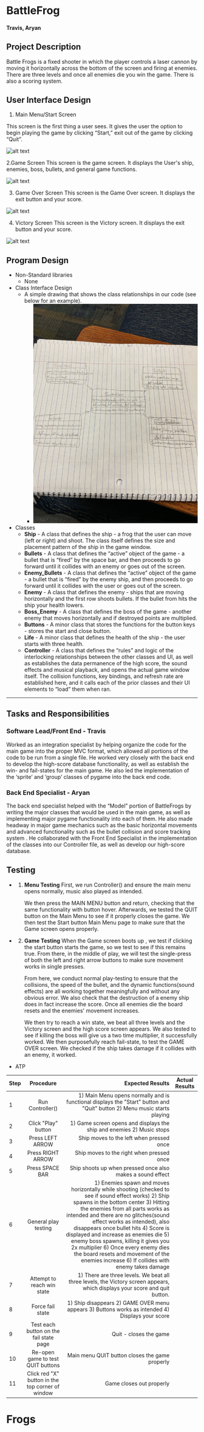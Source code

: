 
# BattleFrog

#### Travis, Aryan

## Project Description
Battle Frogs is a fixed shooter in which the player controls a laser cannon by moving it horizontally across the bottom of the screen and firing at enemies. There are three levels and once all enemies die you win the game. There is also a scoring system.


## User Interface Design
1. Main Menu/Start Screen

This screen is the first thing a user sees. It gives the user the option to begin playing the game by clicking “Start,” exit out of the game by clicking “Quit”.

![alt text](https://github.com/bucs110/final-project-fall19-frogs/blob/master/assets/fgui.jpg)

2.Game Screen
This screen is the game screen. It displays the User's ship, enemies, boss, bullets, and general game functions.

![alt text](https://github.com/bucs110/final-project-fall19-frogs/blob/master/assets/dgui2.jpg)

3. Game Over Screen
This screen is the Game Over screen. It displays the exit button and your score.

![alt text](https://github.com/bucs110/final-project-fall19-frogs/blob/master/assets/gameogui.jpg)

4. Victory Screen
This screen is the Victory screen. It displays the exit button and your score.

![alt text](https://github.com/bucs110/final-project-fall19-frogs/blob/master/assets/vicscreen.jpg)




## Program Design
* Non-Standard libraries
    * None
* Class Interface Design
    * A simple drawing that shows the class relationships in our code (see below for an example).
        * ![class diagram](assets/class_diagram.jpg)
* Classes
    * __Ship__ - A class that defines the ship - a frog that the user can move (left or right) and shoot. The class itself defines the size and placement pattern of the ship in the game window.
    * __Bullets__ - A class that defines the “active” object of the game - a bullet that is “fired” by the space bar, and then proceeds to go forward until it collides with an enemy or goes out of the screen.
    * __Enemy_Bullets__ - A class that defines the “active” object of the game - a bullet that is “fired” by the enemy ship, and then proceeds to go forward until it collides with the user or goes out of the screen.
    * __Enemy__ - A class that defines the enemy - ships that are moving horizontally and the first row shoots bullets. If the bullet from hits the ship your health lowers.
    * __Boss_Enemy__ - A class that defines the boss of the game - another enemy that moves horizontally and if destroyed points are multiplied.
    * __Buttons__ - A minor class that stores the functions for the button keys - stores the start and close button.
    * __Life__ - A minor class that defines the health of the ship - the user starts with three health.
    * __Controller__ - A class that defines the “rules” and logic of the interlocking relationships between the other classes and UI, as well as establishes the data permanence of the high score, the sound effects and musical playback, and opens the actual game window itself. The collision functions, key bindings, and refresh rate are established here, and it calls each of the prior classes and their UI elements to “load” them when ran.

***

## Tasks and Responsibilities

### Software Lead/Front End - Travis

Worked as an integration specialist by helping organize the code for the main game into the proper MVC format, which allowed all portions of the code to be run from a single file. He worked very closely with the back end to develop the high-score database functionality, as well as establish the win- and fail-states for the main game. He also led the implementation of the ‘sprite’ and ‘group’ classes of pygame into the back end code.

### Back End Specialist - Aryan

The back end specialist helped with the “Model” portion of BattleFrogs by writing the major classes that would be used in the main game, as well as implementing major pygame functionality into each of them. He also made headway in major game mechanics such as the basic horizontal movements and advanced functionality such as the bullet collision and score tracking system . He collaborated with the Front End Specialist in the implementation of the classes into our Controller file, as well as develop our high-score database.

## Testing
* 1. __Menu Testing__
     First, we run Controller() and ensure the main menu opens normally, music also played as intended.

     We then press the MAIN MENU button and return, checking that the same functionality with button hover. Afterwards, we tested the QUIT button on the Main Menu to see if it properly closes the game. We then test the Start button Main Menu page to make sure that the Game screen opens properly.


* 2. __Game Testing__
     When the Game screen boots up , we test if clicking the start button starts the game, so we test to see if this remains true. From there, in the middle of play, we will test the single-press of both the left and right arrow buttons to make sure movement works in single presses.

     From here, we conduct normal play-testing to ensure that the collisions, the speed of the bullet, and the dynamic functions(sound effects) are all working together meaningfully and without any obvious error. We also check that the destruction of a enemy ship does in fact increase the score. Once all enemies die the board resets and the enemies' movement increases.

     We then try to reach a win state, we beat all three levels and the Victory screen and the high score screen appears. We also tested to see if killing the boss will give us a two time multiplier, it successfully worked. We then purposefully reach fail-state, to test the GAME OVER screen. We checked if the ship takes damage if it collides with an enemy, it worked.

* ATP

| Step                  | Procedure     | Expected Results  | Actual Results |
| ----------------------|:-------------:| -----------------:| -------------- |
|  1  | Run Controller()  | 1) Main Menu opens normally and is functional displays the "Start" button and "Quit" button 2) Menu music starts playing |          |
|  2  | Click "Play" button | 1) Game screen opens and displays the ship and enemies 2) Music stops |                 |
|  3  | Press LEFT ARROW  | Ship moves to the left when pressed once |               |
|  4  | Press RIGHT ARROW  | Ship moves to the right when pressed once |                 |
|  5  | Press SPACE BAR | Ship shoots up when pressed once also makes a sound effect |                 |
|  6  | General play testing  | 1) Enemies spawn and moves horizontally while shooting (checked to see if sound effect works) 2) Ship spawns in the bottom center 3) Hitting the enemies from all parts works as intended and there are no glitches(sound effect works as intended), also disappears once bullet hits 4) Score is displayed and increase as enemies die 5) enemy boss spawns, killing it gives you 2x multiplier 6) Once every enemy dies the board resets and movement of the enemies increase 6) If collides with enemy takes damage |                 |
|  7  | Attempt to reach win state  | 1) There are three levels. We beat all three levels, the Victory screen appears, which displays your score and quit button. |                 |
|  8  | Force fail state | 1) Ship disappears 2) GAME OVER menu appears 3) Buttons works as intended 4) Displays your score |                 |
|  9  | Test each button on the fail state page | Quit - closes the game  |                 |
|  10  | Re-open game to test QUIT buttons | Main menu QUIT button closes the game properly  |                 |
|  11  | Click red "X" button in the top corner of window | Game closes out properly |                 |


# Frogs
